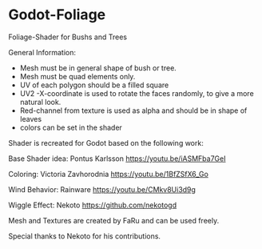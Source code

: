 # Godot-Foliage
Foliage-Shader for Bushs and Trees

General Information:
- Mesh must be in general shape of bush or tree.
- Mesh must be quad elements only. 
- UV of each polygon should be a filled square
- UV2 -X-coordinate is used to rotate the faces randomly, to give a more natural look.
- Red-channel from texture is used as alpha and should be in shape of leaves
- colors can be set in the shader

Shader is recreated for Godot based on the following  work:

Base Shader idea:
    Pontus Karlsson
    https://youtu.be/iASMFba7GeI

Coloring:
    Victoria Zavhorodnia
    https://youtu.be/1BfZSfX6_Go

Wind Behavior:
    Rainware
    https://youtu.be/CMkv8Ui3d9g

Wiggle Effect:
    Nekoto
    https://github.com/nekotogd
	

Mesh and Textures are created by FaRu and can be used freely.

Special thanks to Nekoto for his contributions.